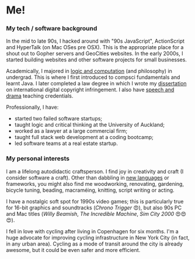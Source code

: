 # Me!

### My tech / software background

 In the mid to late 90s, I hacked around with "90s JavaScript", ActionScript and HyperTalk (on Mac OSes pre OSX). This is the appropriate place for a shout out to Gopher servers and GeoCities websites. In the early 2000s, I started building websites and other software projects for small businesses.

 Academically, I majored in [logic and computation](http://www.science.auckland.ac.nz/en/about/subjects-and-specialisations/ug-majors/logic-and-computation-ug.html) (and philosophy) in undergrad. This is where I first introduced to compsci fundamentals and learnt Java. I later completed a law degree in which I wrote my [dissertation](https://papers.ssrn.com/sol3/papers.cfm?abstract_id=2286403) on international digital copyright infringement. I also have [speech and drama](https://www.speechnz.co.nz/) teaching credentials.

 Professionally, I have:
 * started two failed software startups;
 * taught logic and critical thinking at the University of Auckland;
 * worked as a lawyer at a large commercial firm;
 * taught full stack web development at a coding bootcamp;
 * led software teams at a real estate startup.

### My personal interests

 I am a lifelong autodidactic craftsperson. I find joy in creativity and craft (I consider software a craft). Other than dabbling in [new languages](https://github.com/tsamb/haskell-game-of-life) or frameworks, you might also find me woodworking, renovating, gardening, bicycle tuning, beading, macraméing, knitting, script writing or acting.

 I have a nostalgic soft spot for 1990s video games; this is particularly true for 16-bit graphics and soundtracks (_Chrono Trigger_ :heart_eyes:), but also 90s PC and Mac titles (_Willy Beamish_, _The Incredible Machine_, _Sim City 2000_ :heart_eyes::heart_eyes::heart_eyes:).

 I fell in love with cycling after living in Copenhagen for six months. I'm a huge advocate for improving cycling infrastructure in New York City (in fact, in any urban area). Cycling as a mode of transit around the city is already awesome, but it could be even safer and more efficient.
 